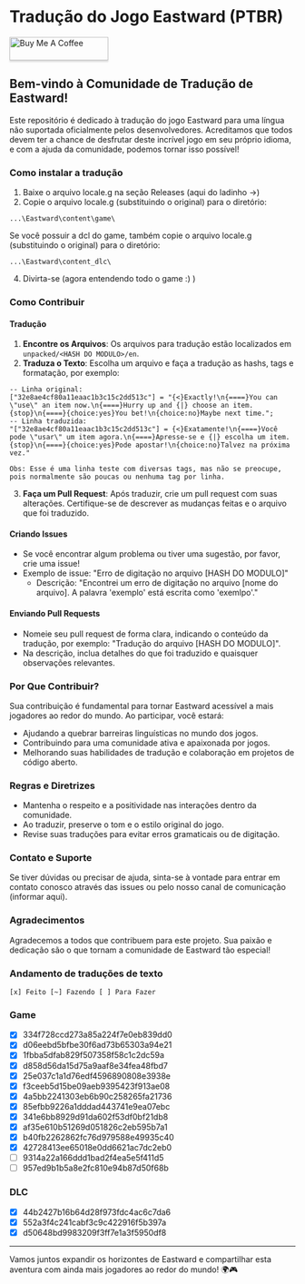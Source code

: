 # Tradução do Jogo Eastward (PTBR)
<a href="https://www.buymeacoffee.com/anarcotraducoes" target="_blank"><img src="https://www.buymeacoffee.com/assets/img/custom_images/orange_img.png" alt="Buy Me A Coffee" style="height: 41px !important;width: 174px !important;box-shadow: 0px 3px 2px 0px rgba(190, 190, 190, 0.5) !important;-webkit-box-shadow: 0px 3px 2px 0px rgba(190, 190, 190, 0.5) !important;" ></a>

## Bem-vindo à Comunidade de Tradução de Eastward!

Este repositório é dedicado à tradução do jogo Eastward para uma língua não suportada oficialmente pelos desenvolvedores. Acreditamos que todos devem ter a chance de desfrutar deste incrível jogo em seu próprio idioma, e com a ajuda da comunidade, podemos tornar isso possível!

### Como instalar a tradução

1. Baixe o arquivo locale.g na seção Releases (aqui do ladinho ->)
2. Copie o arquivo locale.g (substituindo o original) para o diretório:
```
...\Eastward\content\game\
```
Se você possuir a dcl do game, também copie o arquivo locale.g (substituindo o original) para o diretório:
```
...\Eastward\content_dlc\
```
4. Divirta-se (agora entendendo todo o game :) )

### Como Contribuir

#### Tradução
1. **Encontre os Arquivos**: Os arquivos para tradução estão localizados em `unpacked/<HASH DO MODULO>/en`.
2. **Traduza o Texto**: Escolha um arquivo e faça a tradução as hashs, tags e formatação, por exemplo:
```
-- Linha original:
["32e8ae4cf80a11eaac1b3c15c2dd513c"] = "{<}Exactly!\n{====}You can \"use\" an item now.\n{====}Hurry up and {|} choose an item.{stop}\n{====}{choice:yes}You bet!\n{choice:no}Maybe next time.";
-- Linha traduzida:
"["32e8ae4cf80a11eaac1b3c15c2dd513c"] = {<}Exatamente!\n{====}Você pode \"usar\" um item agora.\n{====}Apresse-se e {|} escolha um item.{stop}\n{====}{choice:yes}Pode apostar!\n{choice:no}Talvez na próxima vez."

Obs: Esse é uma linha teste com diversas tags, mas não se preocupe, pois normalmente são poucas ou nenhuma tag por linha.
```
3. **Faça um Pull Request**: Após traduzir, crie um pull request com suas alterações. Certifique-se de descrever as mudanças feitas e o arquivo que foi traduzido.

#### Criando Issues
- Se você encontrar algum problema ou tiver uma sugestão, por favor, crie uma issue!
- Exemplo de issue: "Erro de digitação no arquivo [HASH DO MODULO]"
  - Descrição: "Encontrei um erro de digitação no arquivo [nome do arquivo]. A palavra 'exemplo' está escrita como 'exemlpo'."

#### Enviando Pull Requests
- Nomeie seu pull request de forma clara, indicando o conteúdo da tradução, por exemplo: "Tradução do arquivo [HASH DO MODULO]".
- Na descrição, inclua detalhes do que foi traduzido e quaisquer observações relevantes.

### Por Que Contribuir?

Sua contribuição é fundamental para tornar Eastward acessível a mais jogadores ao redor do mundo. Ao participar, você estará:

- Ajudando a quebrar barreiras linguísticas no mundo dos jogos.
- Contribuindo para uma comunidade ativa e apaixonada por jogos.
- Melhorando suas habilidades de tradução e colaboração em projetos de código aberto.

### Regras e Diretrizes

- Mantenha o respeito e a positividade nas interações dentro da comunidade.
- Ao traduzir, preserve o tom e o estilo original do jogo.
- Revise suas traduções para evitar erros gramaticais ou de digitação.

### Contato e Suporte

Se tiver dúvidas ou precisar de ajuda, sinta-se à vontade para entrar em contato conosco através das issues ou pelo nosso canal de comunicação (informar aqui).

### Agradecimentos

Agradecemos a todos que contribuem para este projeto. Sua paixão e dedicação são o que tornam a comunidade de Eastward tão especial!

### Andamento de traduções de texto
```[x] Feito [~] Fazendo [ ] Para Fazer```

### Game
- [x] 334f728ccd273a85a224f7e0eb839dd0
- [x] d06eebd5bfbe30f6ad73b65303a94e21
- [x] 1fbba5dfab829f507358f58c1c2dc59a
- [x] d858d56da15d75a9aaf8e34fea48fbd7
- [x] 25e037c1a1d76edf4596890808e3938e
- [x] f3ceeb5d15be09aeb9395423f913ae08
- [x] 4a5bb2241303eb6b90c258265fa21736
- [x] 85efbb9226a1dddad443741e9ea07ebc
- [x] 341e6bb8929d91da602f53df0bf21db8
- [x] af35e610b51269d051826c2eb595b7a1
- [x] b40fb2262862fc76d979588e49935c40
- [x] 42728413ee65018e0dd6621ac7dc2eb0
- [ ] 9314a22a166ddd1bad2f4ea5e5f411d5
- [ ] 957ed9b1b5a8e2fc810e94b87d50f68b
### DLC
- [x] 44b2427b16b64d28f973fdc4ac6c7da6
- [x] 552a3f4c241cabf3c9c422916f5b397a
- [x] d50648bd9983209f3ff7e1a3f5950df8
---

Vamos juntos expandir os horizontes de Eastward e compartilhar esta aventura com ainda mais jogadores ao redor do mundo! 🌍🎮
